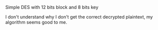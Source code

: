 Simple DES with 12 bits block and 8 bits key

I don't understand why I don't get the correct decrypted plaintext, my algorithm seems good to me.